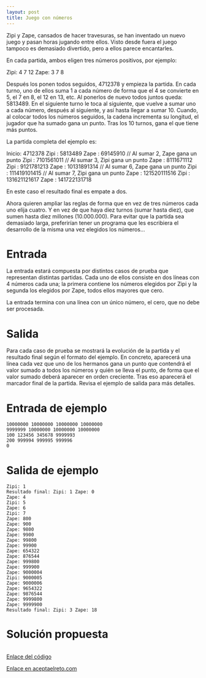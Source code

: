 ```yaml
---
layout: post
title: Juego con números
---
```


 Zipi y Zape, cansados de hacer travesuras, se han inventado un nuevo juego y pasan horas jugando entre ellos. Visto desde fuera el juego tampoco es demasiado divertido, pero a ellos parece encantarles.

En cada partida, ambos eligen tres números positivos, por ejemplo:

Zipi: 4 7 12
Zape: 3 7 8

Después los ponen todos seguidos, 4712378 y empieza la partida. En cada turno, uno de ellos suma 1 a cada número de forma que el 4 se convierte en 5, el 7 en 8, el 12 en 13, etc. Al ponerlos de nuevo todos juntos queda: 5813489. En el siguiente turno le toca al siguiente, que vuelve a sumar uno a cada número, después al siguiente, y así hasta llegar a sumar 10. Cuando, al colocar todos los números seguidos, la cadena incrementa su longitud, el jugador que ha sumado gana un punto. Tras los 10 turnos, gana el que tiene más puntos.

La partida completa del ejemplo es:

Inicio: 4712378
Zipi  : 5813489
Zape  : 69145910        // Al sumar 2, Zape gana un punto
Zipi  : 7101561011      // Al sumar 3, Zipi gana un punto
Zape  : 8111671112
Zipi  : 9121781213
Zape  : 10131891314     // Al sumar 6, Zape gana un punto
Zipi  : 111419101415    // Al sumar 7, Zipi gana un punto
Zape  : 121520111516
Zipi  : 131621121617
Zape  : 141722131718

En este caso el resultado final es empate a dos.

Ahora quieren ampliar las reglas de forma que en vez de tres números cada uno elija cuatro. Y en vez de que haya diez turnos (sumar hasta diez), que sumen hasta diez millones (10.000.000). Para evitar que la partida sea demasiado larga, preferirían tener un programa que les escribiera el desarrollo de la misma una vez elegidos los números… 

# Entrada

La entrada estará compuesta por distintos casos de prueba que representan distintas partidas. Cada uno de ellos consiste en dos líneas con 4 números cada una; la primera contiene los números elegidos por Zipi y la segunda los elegidos por Zape, todos ellos mayores que cero.

La entrada termina con una línea con un único número, el cero, que no debe ser procesada.

# Salida

Para cada caso de prueba se mostrará la evolución de la partida y el resultado final según el formato del ejemplo. En concreto, aparecerá una línea cada vez que uno de los hermanos gana un punto que contendrá el valor sumado a todos los números y quién se lleva el punto, de forma que el valor sumado deberá aparecer en orden creciente. Tras eso aparecerá el marcador final de la partida. Revisa el ejemplo de salida para más detalles. 

# Entrada de ejemplo

```
10000000 10000000 10000000 10000000
9999999 10000000 10000000 10000000
100 123456 345678 9999993
200 999994 999995 999996
0
```

# Salida de ejemplo

```
Zipi: 1
Resultado final: Zipi: 1 Zape: 0
Zape: 4
Zipi: 5
Zape: 6
Zipi: 7
Zape: 800
Zape: 900
Zape: 9800
Zape: 9900
Zape: 99800
Zape: 99900
Zape: 654322
Zape: 876544
Zape: 999800
Zape: 999900
Zape: 9000004
Zipi: 9000005
Zape: 9000006
Zape: 9654322
Zape: 9876544
Zape: 9999800
Zape: 9999900
Resultado final: Zipi: 3 Zape: 18
```

# Solución propuesta

``` python

```

[Enlace del código](https://github.com/israelem/aceptaelreto/blob/master/codes/2018-11-26-juego.py)

[Enlace en aceptaelreto.com](https://www.aceptaelreto.com/problem/statement.php?id=177)
